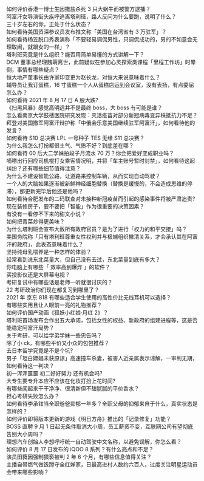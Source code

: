 如何评价香港一博士生因撒盐杀死 3 只大蜗牛而被警方逮捕？  
阿富汗女导演街头疾呼逃离塔利班，路人反问为什么要跑，说明了什么？  
三十岁左右的你，正处于什么状态？  
如何看待美国资深参议员发布推文称「美国在台湾省有 3 万驻军」？  
如何看待杨笠脱口秀表演称「不要轻易调侃男性，只调侃成功的，男的不如意会无理取闹，就跟女的一样」？  
塔利班究竟是什么组织？能否用简单易懂的方式讲解一下？  
DCM 董事总经理魏萌离世，此前疑似在参加心灵探索类课程「里程工作坊」时晕倒，事情有哪些疑点？  
恒大地产董事长由许家印变更为赵长龙，对恒大来说意味着什么？  
辅导员让我订蛋糕，16 寸蛋糕一个人从蛋糕店运到会议室，没有表扬，有点委屈怎么办？  
如何看待 2021 年 8 月 17 日 A 股大跌?  
《扫黑风暴》感觉高明远并不是最终 boss，大 boss 有可能是谁？  
怎么看南京大学鼓楼医院研究发现：灭活疫苗对部分新冠病毒变异株抵抗力不足？  
拜登对美国撤军阿富汗辩护称「中俄会乐意美国继续驻军阿富汗」，如何看待他的发言？  
如何看待 S10 总决赛 LPL 一号种子 TES 无缘 S11 总决赛？  
为什么我怎么打扮都很土气、气质不好？到底差在哪？  
如何看待 00 后大二学妹拍段子月流水 70 万？你会把爱好变成职业吗？  
嘀嗒出行回应司机棍打女乘客情况明，并将「车主账号暂时封禁」，如何看待这起纠纷？还有哪些细节值得注意？  
为什么不建设智能公路，让道路来控制车辆，从而实现自动驾驶？  
一个人的大脑如果逐渐被新鲜神经细胞替换（替换是缓慢的，不会造成思维的停滞），那更新完毕后他还是他吗？  
如何看待合肥发布的二码联查对未接种新冠疫苗而引起的感染事件将被严肃追责?  
现在装修房子，要不要把「智能」作为很重要的决策因素？  
有没有一看停不下来的甜文小说？  
如何把青菜炒得更美味？  
为什么塔利班会宣布大赦所有政府官员？是为了进行「权力的和平交接」吗？  
美国务院称「只有塔利班尊重女性权利并与极端组织撇清关系，才会承认其在阿富汗的政府」，此表态意味着什么？  
坚持纯母乳喂养是一种怎样的体验？  
经常看到说东北菜量大，但自己没有去过，东北菜量到底有多大？  
你电脑上有哪些「 效率高到爆炸 」的软件？  
买投影仪还是大屏幕电视？  
考研复试中有哪些话是老师一听就很讨厌的？  
22 考研政治你们现在都复习到哪里了？  
2021 年 京东 818 有哪些适合学生使用的高性价比无线耳机可以选择？  
有哪些实用且让人眼前一亮的礼物推荐？  
如何评价国产动画《狐妖小红娘·月红 2》？  
塔利班首场发布会作出五大承诺，包括女性的权益、新政府的组建进程等，这是否能稳定阿富汗局势？  
关于考研，可以给学弟学妹一些忠告吗？  
除了小 ck，有哪些平价又小众的包包推荐？  
去日本留学究竟是不是个坑?  
男子「坦白嫖娼未获原谅」高速撞车杀妻，被害人近亲属表示谅解，一审判无期，如何看待这一判决？  
初一浑浑噩噩 初二好好努力 还有机会吗?  
大专生要专升本应不应该在化妆打扮上花时间?  
有哪些闻起来干干净净、很清新但不甜腻腻的平价香水？  
担心考研失败怎么办？  
如何看待李承铉当全职爸爸抑郁一年多？全职父母的抑郁来自于什么，真实状态是怎样的？  
如何评价即将版本更新的游戏《明日方舟》推出的「记录修复」功能？  
BOSS 直聘 9 月 1 日起无条件取消大小周，员工薪资不变，互联网公司有望彻底告别大小周吗？  
理想汽车创始人李想呼吁统一自动驾驶中文名称，以避免误解，你怎么看？  
如何评价 8 月 17 日发布的 iQOO 8 系列？有什么亮点和不足？  
演员田蕤因强制猥亵被判 2 年 6 个月，有哪些信息值得关注？  
主播自带燃气做饭蹲守全红婵家，日最高进村人数约六百人，过度关注明星运动员会带来哪些影响？  
